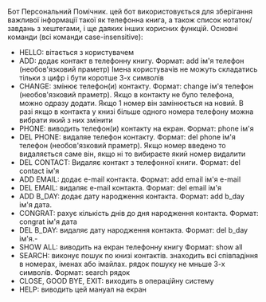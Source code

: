 Бот Персональний Помічник.
цей бот використовується для зберігання важливої інформації такої як телефонна книга, а також список нотаток/завдань з хештегами, і ще даяких інших корисних функцій.
Основні команди (всі команди сase-insensitive):
- HELLO: вітається з користувачем
- ADD: додає контакт в телефонну книгу. Формат: add ім'я телефон (необов'язковий праметр)
Імена користувачів не можуть складатись тільки з цифр і бути коротше  3-х символів
- CHANGE: змінює телефон(и) контакту. Формат: change ім'я телефон (необов'язковий праметр). Якщо в контакту не було телефона, можно одразу додати. Якщо 1 номер він замінюється на новий. В разі якщо в контакта у книзі більше одного номера телефону можна вибрати який з них змінити
- PHONE: виводить телефон(и) контакту на екран. Формат: phone ім'я
- DEL PHONE: видаляе телефон контакту. Формат: del phone ім'я телефон (необов'язковий праметр). Якщо номер введено то видаляється саме він, якщо ні то вибираєте який номер видалити
- DEL CONTACT: Видаляє контакт з телефонної книги. Формат: del contact ім'я
- ADD EMAIL: додає e-mail контакта. Формат: add email ім'я e-mail
- DEL EMAIL: видаляє e-mail контакта. Формат: del email ім'я
- ADD B_DAY: додає дату народження контакта. Формат: add b_day ім'я дата.
- CONGRAT: рахує кількість днів до дня народження контакта.  Формат: congrat ім'я дата
- DEL B_DAY: видаляє дату народження контакта. Формат: del b_day ім'я.-
- SHOW ALL: виводить на екран телефонну книгу Формат: show all
- SEARCH: виконує пошук по книзі контактів. знаходить всі співпадіння в номерах, іменах або імайлах. рядок пошуку не мньше 3-х символів. Формат: search рядок
- CLOSE, GOOD BYE, EXIT: виходить в операційну систему
- HELP: виводить цей мануал на екран
